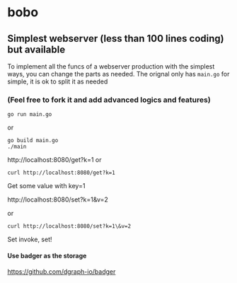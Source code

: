 # bobo

## Simplest webserver (less than 100 lines coding) but available

To implement all the funcs of a webserver production with the simplest ways, you can change the parts as needed. The orignal only has ```main.go``` for simple, it is ok to split it as needed

### (Feel free to fork it and add advanced logics and features)

```
go run main.go
```
or 
```
go build main.go
./main
```
http://localhost:8080/get?k=1
or
```
curl http://localhost:8080/get?k=1
```
Get some value with key=1

http://localhost:8080/set?k=1&v=2

or 
```
curl http://localhost:8080/set?k=1\&v=2
```

Set invoke, set!

#### Use badger as the storage
https://github.com/dgraph-io/badger
